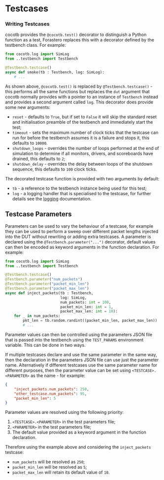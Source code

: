 # Testcases

### Writing Testcases

cocotb provides the `@cocotb.test()` decorator to distinguish a Python function
as a test, Forastero replaces this with a decorator defined by the testbench
class. For example:

```python
from cocotb.log import SimLog
from ..testbench import Testbench

@Testbench.testcase()
async def smoke(tb : Testbench, log: SimLog):
    # ...
```

As shown above, `@cocotb.test()` is replaced by `@Testbench.testcase()` - this
performs all the same functions but replaces the `dut` argument that cocotb
normally provides with a pointer to an instance of `Testbench` instead and
provides a second argument called `log`. This decorator does provide some new
arguments:

 * `reset` - defaults to `True`, but if set to `False` it will skip the standard
   reset and initialisation preamble of the testbench and immediately start the
   test;
 * `timeout` - sets the maximum number of clock ticks that the testcase can run
   for before the testbench assumes it is a failure and stops it, this defaults
   to `10000`.
 * `shutdown_loops` - overrides the number of loops performed at the end of
   simulation to determine if all monitors, drivers, and scoreboards have
   drained, this defaults to `2`;
 * `shutdown_delay` - overrides the delay between loops of the shutdown sequence,
   this defaults to `100` clock ticks.

The decorated testcase function is provided with two arguments by default:

 * `tb` - a reference to the testbench instance being used for this test;
 * `log` - a logging handler that is specialised to the testcase, for further
   details see the [logging](./logging.md) documentation.

## Testcase Parameters

Parameters can be used to vary the behaviour of a testcase, for example they can
be used to perform a sweep over different packet lengths injected into the DUT
without rewriting or adding extra testcases. A parameter is declared using the
`@Testbench.parameter("...")` decorator, default values can then be encoded as
keyword arguments in the function declaration. For example:

```python
from cocotb.log import SimLog
from ..testbench import Testbench

@Testbench.testcase()
@Testbench.parameter("num_packets")
@Testbench.parameter("packet_min_len")
@Testbench.parameter("packet_max_len")
async def inject_packets(tb : Testbench,
                         log: SimLog,
                         num_packets: int = 100,
                         packet_min_len: int = 1,
                         packet_max_len: int = 10):
    for _ in num_packets:
        pkt_len = tb.random.randint((packet_min_len, packet_max_len))
        # ...
```

Parameter values can then be controlled using the parameters JSON file that is
passed into the testbench using the `TEST_PARAMS` environment variable. This
can be done in two ways.

If multiple testcases declare and use the same parameter in the same way, then
the declaration in the parameters JSON file can use just the parameter name.
Alternatively if different testcases use the same parameter name for different
purposes, then the parameter value can be set using `<TESTCASE>.<PARAMETER>` as
the name - for example:

```json
{
    "inject_packets.num_packets": 250,
    "other_testcase.num_packets": 95,
    "packet_min_len": 5
}
```

Parameter values are resolved using the following priority:

 1. `<TESTCASE>.<PARAMETER>` in the test parameters file;
 2. `<PARAMETER>` in the test parameters file;
 3. The default value provided as a keyword argument in the function declaration.

Therefore using the example above and considering the `inject_packets` testcase:

 * `num_packets` will be resolved as `250`;
 * `packet_min_len` will be resolved as `5`;
 * `packet_max_len` will retain its default value of `10`.
